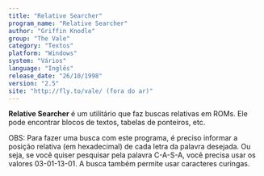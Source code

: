 ```yaml
---
title: "Relative Searcher"
program_name: "Relative Searcher"
author: "Griffin Knodle"
group: "The Vale"
category: "Textos"
platform: "Windows"
system: "Vários"
language: "Inglês"
release_date: "26/10/1998"
version: "2.5"
site: "http://fly.to/vale/ (fora do ar)"
---
```

<b>Relative Searcher</b> é um utilitário que faz buscas relativas em ROMs. Ele pode encontrar blocos de textos, tabelas de ponteiros, etc.

OBS: Para fazer uma busca com este programa, é preciso informar a posição relativa (em hexadecimal) de cada letra da palavra desejada. Ou seja, se você quiser pesquisar pela palavra C-A-S-A, você precisa usar os valores 03-01-13-01. A busca também permite usar caracteres curingas.
